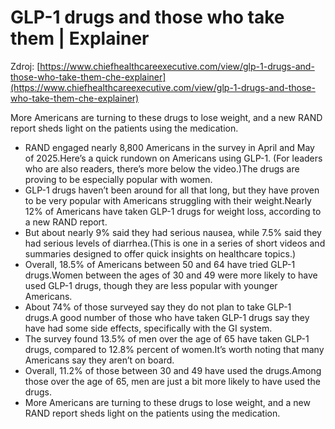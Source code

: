 # GLP-1 drugs and those who take them | Explainer

Zdroj: [https://www.chiefhealthcareexecutive.com/view/glp-1-drugs-and-those-who-take-them-che-explainer](https://www.chiefhealthcareexecutive.com/view/glp-1-drugs-and-those-who-take-them-che-explainer)

More Americans are turning to these drugs to lose weight, and a new RAND report sheds light on the patients using the medication.

- RAND engaged nearly 8,800 Americans in the survey in April and May of 2025.Here’s a quick rundown on Americans using GLP-1. (For leaders who are also readers, there’s more below the video.)The drugs are proving to be especially popular with women.
- GLP-1 drugs haven’t been around for all that long, but they have proven to be very popular with Americans struggling with their weight.Nearly 12% of Americans have taken GLP-1 drugs for weight loss, according to a new RAND report.
- But about nearly 9% said they had serious nausea, while 7.5% said they had serious levels of diarrhea.(This is one in a series of short videos and summaries designed to offer quick insights on healthcare topics.)
- Overall, 18.5% of Americans between 50 and 64 have tried GLP-1 drugs.Women between the ages of 30 and 49 were more likely to have used GLP-1 drugs, though they are less popular with younger Americans.
- About 74% of those surveyed say they do not plan to take GLP-1 drugs.A good number of those who have taken GLP-1 drugs say they have had some side effects, specifically with the GI system.
- The survey found 13.5% of men over the age of 65 have taken GLP-1 drugs, compared to 12.8% percent of women.It’s worth noting that many Americans say they aren’t on board.
- Overall, 11.2% of those between 30 and 49 have used the drugs.Among those over the age of 65, men are just a bit more likely to have used the drugs.
- More Americans are turning to these drugs to lose weight, and a new RAND report sheds light on the patients using the medication.
